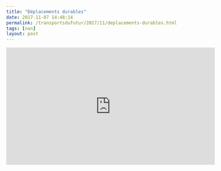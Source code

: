```yaml
---
title: "Déplacements durables"
date: 2017-11-07 14:48:14
permalink: /transportsdufutur/2017/11/deplacements-durables.html
tags: [nan]
layout: post
---
```


<iframe width="560" height="315" src="https://www.youtube.com/embed/StUyt5RxJhM" frameborder="0" allowfullscreen></iframe>
